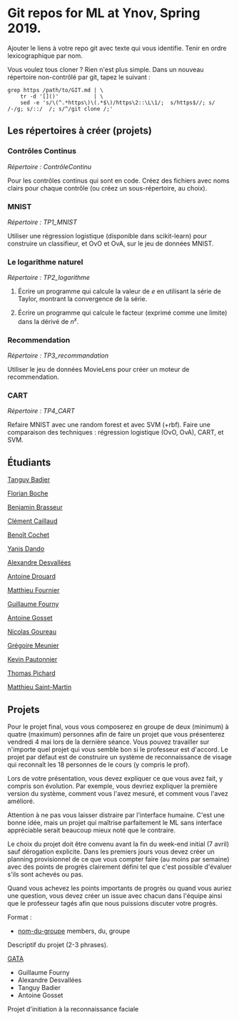 # Git repos for ML at Ynov, Spring 2019.

Ajouter le liens à votre repo git avec texte qui vous identifie.
Tenir en ordre lexicographique par nom.

Vous voulez tous cloner ?  Rien n'est plus simple.  Dans un nouveau
répertoire non-contrôlé par git, tapez le suivant :

```
grep https /path/to/GIT.md | \
    tr -d '[]()'           | \
	sed -e 's/\(^.*https\)\(.*$\)/https\2::\L\1/;  s/https$//; s/ /-/g; s/::/  /; s/^/git clone /;'
```

## Les répertoires à créer (projets)

### Contrôles Continus

*Répertoire : ContrôleContinu*

Pour les contrôles continus qui sont en code.  Créez des fichiers avec
noms clairs pour chaque contrôle (ou créez un sous-répertoire, au choix).


### MNIST

*Répertoire : TP1_MNIST*

Utiliser une régression logistique (disponible dans scikit-learn) pour
construire un classifieur, et OvO et OvA, sur le jeu de données MNIST.

### Le logarithme naturel

*Répertoire : TP2_logarithme*

1.  Écrire un programme qui calcule la valeur de $e$ en utilisant la
série de Taylor, montrant la convergence de la série.

2.  Écrire un programme qui calcule le facteur (exprimé comme une
limite) dans la dérivé de $n^x$.

### Recommendation

*Répertoire : TP3_recommandation*

Utiliser le jeu de données MovieLens pour créer un moteur de
recommendation.

### CART

*Répertoire : TP4_CART*

Refaire MNIST avec une random forest et avec SVM (+rbf).  Faire une
comparaison des techniques : régression logistique (OvO, OvA), CART,
et SVM.


## Étudiants

[Tanguy Badier](https://github.com/Rock3f/Exercice-Machine-Learning)

[Florian Boche](https://github.com/Nair0fl/CoursMachineLearning)

[Benjamin Brasseur](https://github.com/benjaminbra/ML-BBR)

[Clément Caillaud](https://github.com/ClementCaillaud/MachineLearning_ynov)

[Benoît Cochet](https://github.com/BenoitCochet/ML)

[Yanis Dando](https://github.com/Mokui/code_ML)

[Alexandre Desvallées](https://github.com/AlexDesvallees/Alex-ML)

[Antoine Drouard](https://github.com/Coblestone/ML-2019)

[Matthieu Fournier](https://github.com/LordInateur/ML_2019_matthieuf_exo)

[Guillaume Fourny](https://github.com/gfourny/Machine-Learning)

[Antoine Gosset](https://github.com/AntoineGOSSET/Machine-Learning)

[Nicolas Goureau](https://github.com/Killy85/MachineLearningExercises)

[Grégoire Meunier](https://github.com/Grigusky/ml_2019)

[Kevin Pautonnier](https://github.com/KevinPautonnier/MachineLearning.git)

[Thomas Pichard](https://github.com/thomaspich/MachineLearning)

[Matthieu Saint-Martin](https://github.com/msaintmartin/ml-exercises)


## Projets

Pour le projet final, vous vous composerez en groupe de deux (minimum)
à quatre (maximum) personnes afin de faire un projet que vous
présenterez vendredi 4 mai lors de la dernière séance.  Vous pouvez
travailler sur n'importe quel projet qui vous semble bon si le
professeur est d'accord.  Le projet par défaut est de construire un
système de reconnaissance de visage qui reconnaît les 18 personnes de
le cours (y compris le prof).

Lors de votre présentation, vous devez expliquer ce que vous avez
fait, y compris son évolution.  Par exemple, vous devriez expliquer la
première version du système, comment vous l'avez mesuré, et comment
vous l'avez amélioré.

Attention à ne pas vous laisser distraire par l'interface humaine.
C'est une bonne idée, mais un projet qui maîtrise parfaitement le ML
sans interface appréciable serait beaucoup mieux noté que le
contraire.

Le choix du projet doit être convenu avant la fin du week-end initial
(7 avril) sauf dérogation explicite.  Dans les premiers jours vous
devez créer un planning provisionnel de ce que vous compter faire (au
moins par semaine) avec des points de progrès clairement défini tel
que c'est possible d'évaluer s'ils sont achevés ou pas.

Quand vous achevez les points importants de progrès ou quand vous
auriez une question, vous devez créer un issue avec chacun dans
l'équipe ainsi que le professeur tagés afin que nous puissions
discuter votre progrès.


Format : 

* [nom-du-groupe](git-du-groupe) members, du, groupe

Descriptif du projet (2-3 phrases).

[GATA](https://github.com/Rock3f/ML-Projet-GATA)
* Guillaume Fourny
* Alexandre Desvallées
* Tanguy Badier
* Antoine Gosset

Projet d'initiation à la reconnaissance faciale
